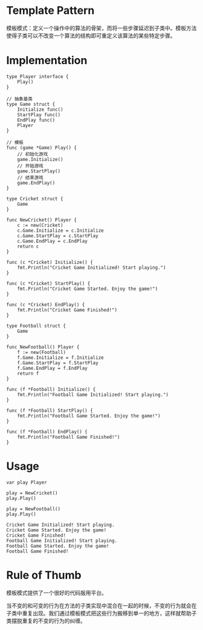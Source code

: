 # Template Pattern 

模板模式：定义一个操作中的算法的骨架，而将一些步骤延迟到子类中。模板方法使得子类可以不改变一个算法的结构即可重定义该算法的某些特定步骤。

# Implementation

```
type Player interface {
	Play()
}

// 抽象基类
type Game struct {
	Initialize func()
	StartPlay func()
	EndPlay func()
	Player
}

// 模板
func (game *Game) Play() {
	// 初始化游戏
	game.Initialize()
	// 开始游戏
	game.StartPlay()
	// 结束游戏
	game.EndPlay()
}

type Cricket struct {
	Game
}

func NewCricket() Player {
	c := new(Cricket)
	c.Game.Initialize = c.Initialize
	c.Game.StartPlay = c.StartPlay
	c.Game.EndPlay = c.EndPlay
	return c
}

func (c *Cricket) Initialize() {
	fmt.Println("Cricket Game Initialized! Start playing.")
}

func (c *Cricket) StartPlay() {
	fmt.Println("Cricket Game Started. Enjoy the game!")
}

func (c *Cricket) EndPlay() {
	fmt.Println("Cricket Game Finished!")
}

type Football struct {
	Game
}

func NewFootball() Player {
	f := new(Football)
	f.Game.Initialize = f.Initialize
	f.Game.StartPlay = f.StartPlay
	f.Game.EndPlay = f.EndPlay
	return f
}

func (f *Football) Initialize() {
	fmt.Println("Football Game Initialized! Start playing.")
}

func (f *Football) StartPlay() {
	fmt.Println("Football Game Started. Enjoy the game!")
}

func (f *Football) EndPlay() {
	fmt.Println("Football Game Finished!")
}
```

# Usage

```
var play Player

play = NewCricket()
play.Play()

play = NewFootball()
play.Play()
```

```
Cricket Game Initialized! Start playing.
Cricket Game Started. Enjoy the game!
Cricket Game Finished!
Football Game Initialized! Start playing.
Football Game Started. Enjoy the game!
Football Game Finished!
```

# Rule of Thumb

模板模式提供了一个很好的代码服用平台。

当不变的和可变的行为在方法的子类实现中混合在一起的时候，不变的行为就会在子类中重复出现。我们通过模板模式把这些行为搬移到单一的地方，这样就帮助子类摆脱重复的不变的行为的纠缠。